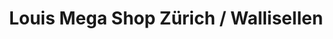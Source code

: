 ---
title: "Louis Mega Shop Zürich / Wallisellen"
url: /wallisellen/louis-mega-shop-zuerich-wallisellen/
shop: Motorrad
---